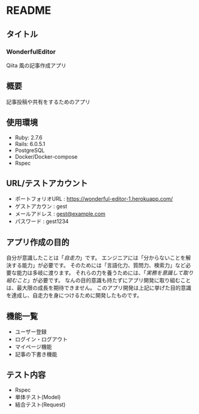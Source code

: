 # README
## タイトル
### WonderfulEditor
Qiita 風の記事作成アプリ

## 概要
記事投稿や共有をするためのアプリ

## 使用環境
 - Ruby: 2.7.6
 - Rails: 6.0.5.1
 - PostgreSQL
 - Docker/Docker-compose
 - Rspec

## URL/テストアカウント
 - ポートフォリオURL : https://wonderful-editor-1.herokuapp.com/
 - ゲストアカウン : gest
 - メールアドレス : gest@example.com
 - パスワード : gest1234

## アプリ作成の目的
自分が意識したことは「_自走力_」です。
エンジニアには「分からないことを解決する能力」が必要です。
そのためには「言語化力、質問力、検索力」など必要な能力は多岐に渡ります。
それらの力を養うためには、「_実務を意識して取り組むこと_」が必要です。
なんの目的意識も持たずにアプリ開発に取り組むことは、最大限の成長を期待できません。
このアプリ開発は上記に挙げた目的意識を達成し、自走力を身につけるために開発したものです。

## 機能一覧
 - ユーザー登録
 - ログイン・ログアウト
 - マイページ機能
 - 記事の下書き機能


## テスト内容
 - Rspec
  - 単体テスト(Model)
  - 結合テスト(Request)

